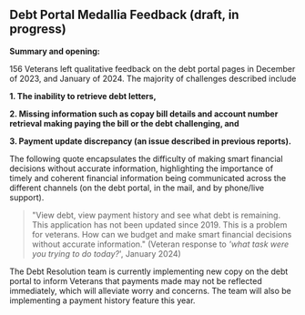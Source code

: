 ## Debt Portal Medallia Feedback (draft, in progress)

**Summary and opening:**

156 Veterans left qualitative feedback on the debt portal pages in December of 2023, and January of 2024. The majority of challenges described include 

**1. The inability to retrieve debt letters,** 

**2. Missing information such as copay bill details and account number retrieval making paying the bill or the debt challenging, and**
 
**3.  Payment update discrepancy (an issue described in previous reports).**

The following quote encapsulates the difficulty of making smart financial decisions without accurate information, highlighting the importance of timely and coherent financial information being communicated across the different channels (on the debt portal, in the mail, and by phone/live support).

> "View debt, view payment history and see what debt is remaining. This
> application has not been updated since 2019. This is a problem for
> veterans. How can we budget and make smart financial decisions without
> accurate information." (Veteran response to *'what task were you trying
> to do today?*', January 2024)

The Debt Resolution team is currently implementing new copy on the debt portal to inform Veterans that payments made may not be reflected immediately, which will alleviate worry and concerns. The team will also be implementing a payment history feature this year.
